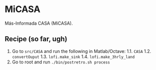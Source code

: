 # MiCASA

Más-Informada CASA (MiCASA).

## Recipe (so far, ugh)
1. Go to `src/CASA` and run the following in Matlab/Octave:
    1.1. `CASA`
    1.2. `convertOuput`
    1.3. `lofi.make_sink`
    1.4. `lofi.make_3hrly_land`
2. Go to root and run `./bin/postretro.sh process`
